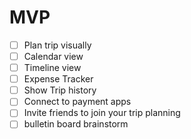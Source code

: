 # MVP

- [ ] Plan trip visually
- [ ] Calendar view
- [ ] Timeline view
- [ ] Expense Tracker
- [ ] Show Trip history
- [ ] Connect to payment apps
- [ ] Invite friends to join your trip planning
- [ ] bulletin board brainstorm
